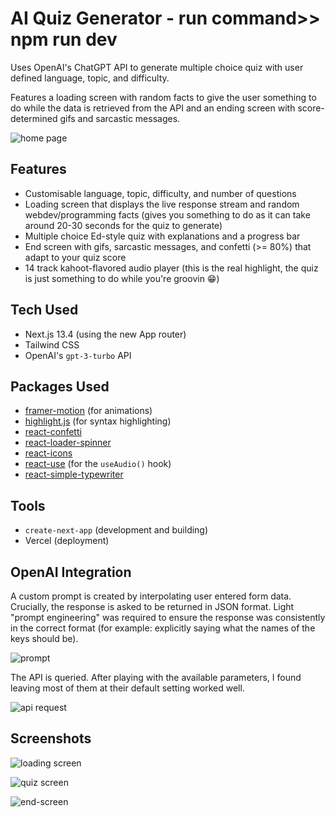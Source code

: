 # AI Quiz Generator - run command>> npm run dev

Uses OpenAI's ChatGPT API to generate multiple choice quiz with user defined language, topic, and difficulty.

Features a loading screen with random facts to give the user something to do while the data is retrieved from the API and an ending screen with score-determined gifs and sarcastic messages.

![home page](./docs/images/home-page.jpg)

## Features
- Customisable language, topic, difficulty, and number of questions
- Loading screen that displays the live response stream and random webdev/programming facts (gives you something to do as it can take around 20-30 seconds for the quiz to generate)
- Multiple choice Ed-style quiz with explanations and a progress bar
- End screen with gifs, sarcastic messages, and confetti (>= 80%) that adapt to your quiz score
- 14 track kahoot-flavored audio player (this is the real highlight, the quiz is just something to do while you're groovin :grin:)

## Tech Used

- Next.js 13.4 (using the new App router)
- Tailwind CSS
- OpenAI's `gpt-3-turbo` API

## Packages Used
- [framer-motion](https://www.framer.com/motion/) (for animations)
- [highlight.js](https://www.npmjs.com/package/highlight.js) (for syntax highlighting)
- [react-confetti](https://www.npmjs.com/package/react-confetti)
- [react-loader-spinner](https://www.npmjs.com/package/react-loader-spinner)
- [react-icons](https://react-icons.github.io/react-icons/)
- [react-use](https://github.com/streamich/react-use) (for the `useAudio()` hook)
- [react-simple-typewriter](https://www.npmjs.com/package/react-simple-typewriter)

## Tools ##
- `create-next-app` (development and building)
- Vercel (deployment)

## OpenAI Integration

A custom prompt is created by interpolating user entered form data. Crucially, the response is asked to be returned in JSON format. Light "prompt engineering" was required to ensure the response was consistently in the correct format (for example: explicitly saying what the names of the keys should be).

![prompt](./docs/images/prompt.jpg)

The API is queried. After playing with the available parameters, I found leaving most of them at their default setting worked well.

![api request](./docs/images/api-request.jpg)

## Screenshots

![loading screen](./docs/images/loading-screen.jpg)

![quiz screen](./docs/images/quiz-screen.jpg)

![end-screen](./docs/images/end-screen.jpg)